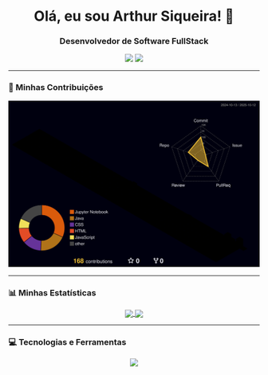 <div align="center">
  
# Olá, eu sou Arthur Siqueira! 👋
### Desenvolvedor de Software FullStack

</div>

<div align="center"> 
  <a href="mailto:arthurhsiqueira02@gmail.com" target="_blank"><img src="https://img.shields.io/badge/Gmail-D14836?style=for-the-badge&logo=gmail&logoColor=white" target="_blank"></a>
  <a href="https://www.linkedin.com/in/arthurhenriquesiqueira" target="_blank"><img src="https://img.shields.io/badge/-LinkedIn-%230077B5?style=for-the-badge&logo=linkedin&logoColor=white" target="_blank"></a> 
</div>

---

### 🌃 Minhas Contribuições

<p align="center">
  <img src="./profile-3d-contrib/profile-night-rainbow.svg" alt="Minhas Contribuições 3D - Night Rainbow">
</p>


---

### 📊 Minhas Estatísticas

<div align="center">
  <a href="https://github.com/anuraghazra/github-readme-stats">
    <img height=150 align="center" src="https://github-readme-stats.vercel.app/api?username=arthur-siqueira&show_icons=true&theme=tokyonight&include_all_commits=true&count_private=true" />
  </a>
  <a href="https://github.com/anuraghazra/github-readme-stats">
    <img height=150 align="center" src="https://github-readme-stats.vercel.app/api/top-langs/?username=arthur-siqueira&layout=compact&theme=tokyonight&langs_count=8" />
  </a>
</div>

---

### 💻 Tecnologias e Ferramentas

<p align="center">
  <a href="https://skillicons.dev">
    <img src="https://skillicons.dev/icons?i=python,java,javascript,html,css,docker" />
  </a>
</p>
